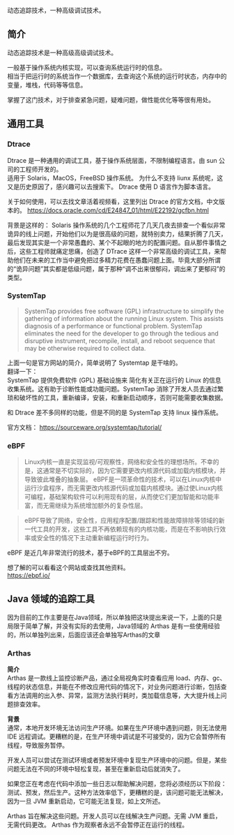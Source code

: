 

动态追踪技术，一种高级调试技术。

<!--more-->

## 简介
动态追踪技术是一种高级高级调试技术。

一般基于操作系统内核实现，可以查询系统运行时的信息。  
相当于把运行时的系统当作一个数据库，去查询这个系统的运行时状态，内存中的变量，堆栈，代码等等信息。

掌握了这门技术，对于排查紧急问题，疑难问题，做性能优化等等很有用处。

## 通用工具

### Dtrace
Dtrace 是一种通用的调试工具，基于操作系统层面，不限制编程语言。由 sun 公司的工程师开发的。  
适用于 Solaris，MacOS，FreeBSD 操作系统。
为什么不支持 liunx 系统呢，这又是历史原因了，感兴趣可以去搜索下。
Dtrace 使用 D 语言作为脚本语言。

关于如何使用，可以去找文章活着视频看，这里列出 Dtrace 的官方文档，中文版本的。
https://docs.oracle.com/cd/E24847_01/html/E22192/gcfbn.html

背景是这样的：
Solaris 操作系统的几个工程师花了几天几夜去排查一个看似非常诡异的线上问题，开始他们以为是很高级的问题，就特别卖力，结果折腾了几天，最后发现其实是一个非常愚蠢的、某个不起眼的地方的配置问题。自从那件事情之后，这些工程师就痛定思痛，创造了 DTrace 这样一个非常高级的调试工具，来帮助他们在未来的工作当中避免把过多精力花费在愚蠢问题上面。毕竟大部分所谓的“诡异问题”其实都是低级问题，属于那种“调不出来很郁闷，调出来了更郁闷”的类型。

### SystemTap

> SystemTap provides free software (GPL) infrastructure to simplify the gathering of information about the running Linux system. This assists diagnosis of a performance or functional problem. SystemTap eliminates the need for the developer to go through the tedious and disruptive instrument, recompile, install, and reboot sequence that may be otherwise required to collect data.

上面一句是官方网站的简介，简单说明了 Systemtap 是干啥的。  
翻译一下：  
SystemTap 提供免费软件 (GPL) 基础设施来 简化有关正在运行的 Linux 的信息收集系统。这有助于诊断性能或功能问题。SystemTap 消除了开发人员去通过繁琐和破坏性的工具，重新编译，安装，和重新启动顺序，否则可能需要收集数据。

和 Dtrace 差不多同样的功能，但是不同的是 SystemTap 支持 linux 操作系统。

官方文档：
https://sourceware.org/systemtap/tutorial/

### eBPF

> Linux内核一直是实现监视/可观察性，网络和安全性的理想场所。不幸的是，这通常是不切实际的，因为它需要更改内核源代码或加载内核模块，并导致彼此堆叠的抽象层。 eBPF是一项革命性的技术，可以在Linux内核中运行沙盒程序，而无需更改内核源代码或加载内核模块。通过使Linux内核可编程，基础架构软件可以利用现有的层，从而使它们更加智能和功能丰富，而无需继续为系统增加额外的复杂性层。

> eBPF导致了网络，安全性，应用程序配置/跟踪和性能故障排除等领域的新一代工具的开发，这些工具不再依赖现有的内核功能，而是在不影响执行效率或安全性的情况下主动重新编程运行时行为。

eBPF 是近几年非常流行的技术，基于eBPF的工具层出不穷。

想了解的可以看看这个网站或查找其他资料。  
https://ebpf.io/

## Java 领域的追踪工具
因为目前的工作主要是在Java领域，所以单独把这块提出来说一下，上面的只是局限于简单了解，并没有实际的去使用，Java领域的 Arthas 是有一些使用经验的，所以单独列出来，后面应该还会单独写Arthas的文章

### Arthas 

**简介**  
Arthas 是一款线上监控诊断产品，通过全局视角实时查看应用 load、内存、gc、线程的状态信息，并能在不修改应用代码的情况下，对业务问题进行诊断，包括查看方法调用的出入参、异常，监测方法执行耗时，类加载信息等，大大提升线上问题排查效率。

**背景**  
通常，本地开发环境无法访问生产环境。如果在生产环境中遇到问题，则无法使用 IDE 远程调试。更糟糕的是，在生产环境中调试是不可接受的，因为它会暂停所有线程，导致服务暂停。

开发人员可以尝试在测试环境或者预发环境中复现生产环境中的问题。但是，某些问题无法在不同的环境中轻松复现，甚至在重新启动后就消失了。

如果您正在考虑在代码中添加一些日志以帮助解决问题，您将必须经历以下阶段：测试、预发，然后生产。这种方法效率低下，更糟糕的是，该问题可能无法解决，因为一旦 JVM 重新启动，它可能无法复现，如上文所述。

Arthas 旨在解决这些问题。开发人员可以在线解决生产问题。无需 JVM 重启，无需代码更改。 Arthas 作为观察者永远不会暂停正在运行的线程。

